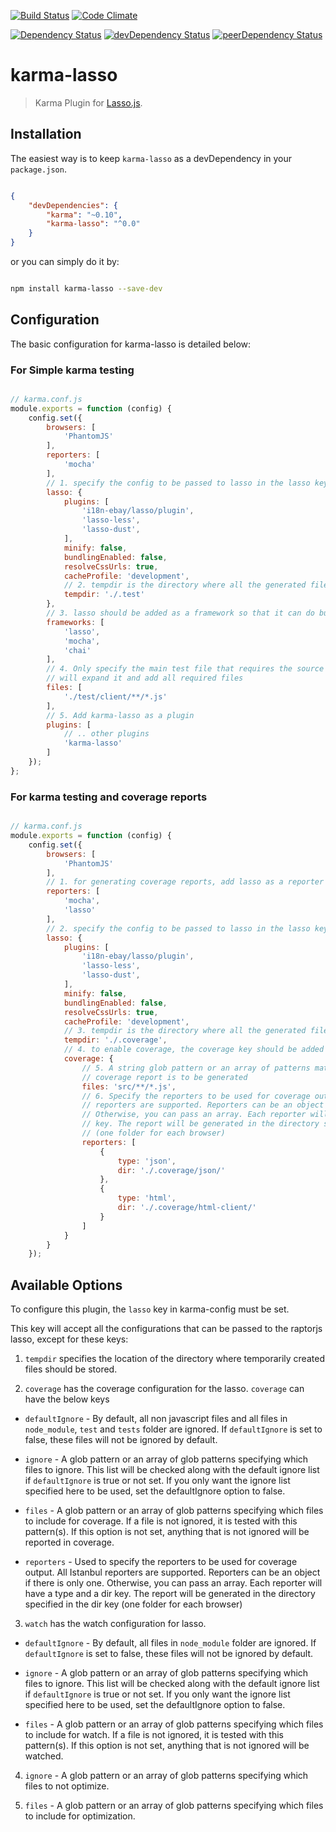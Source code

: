 [![Build Status](https://travis-ci.org/lasso-js/karma-lasso.svg)](https://travis-ci.org/lasso-js/karma-lasso)
[![Code Climate](https://codeclimate.com/github/lasso-js/karma-lasso/badges/gpa.svg)](https://codeclimate.com/github/lasso-js/karma-lasso)

[![Dependency Status](https://david-dm.org/lasso-js/karma-lasso.svg)](https://david-dm.org/lasso-js/karma-lasso)
[![devDependency Status](https://david-dm.org/lasso-js/karma-lasso/dev-status.svg)](https://david-dm.org/lasso-js/karma-lasso#info=devDependencies)
[![peerDependency Status](https://david-dm.org/lasso-js/karma-lasso/peer-status.svg)](https://david-dm.org/lasso-js/karma-lasso#info=peerDependencies)

# karma-lasso

> Karma Plugin for [Lasso.js](https://github.com/lasso-js/lasso).


## Installation

The easiest way is to keep `karma-lasso` as a devDependency in your `package.json`.

```json

{
    "devDependencies": {
        "karma": "~0.10",
        "karma-lasso": "^0.0"
    }
}

```

or you can simply do it by:

```bash

npm install karma-lasso --save-dev

```


## Configuration

The basic configuration for karma-lasso is detailed below:

### For Simple karma testing

``` javascript

// karma.conf.js
module.exports = function (config) {
    config.set({
        browsers: [
            'PhantomJS'
        ],
        reporters: [
            'mocha'
        ],
        // 1. specify the config to be passed to lasso in the lasso key
        lasso: {
            plugins: [
                'i18n-ebay/lasso/plugin',
                'lasso-less',
                'lasso-dust',
            ],
            minify: false,
            bundlingEnabled: false,
            resolveCssUrls: true,
            cacheProfile: 'development',
            // 2. tempdir is the directory where all the generated files will be stored.
            tempdir: './.test'
        },
        // 3. lasso should be added as a framework so that it can do bundling before tests
        frameworks: [
            'lasso',
            'mocha',
            'chai'
        ],
        // 4. Only specify the main test file that requires the source files. karma-lasso
        // will expand it and add all required files
        files: [
            './test/client/**/*.js'
        ],
        // 5. Add karma-lasso as a plugin
        plugins: [
            // .. other plugins
            'karma-lasso'
        ]
    });
};

```


### For karma testing and coverage reports


``` javascript

// karma.conf.js
module.exports = function (config) {
    config.set({
        browsers: [
            'PhantomJS'
        ],
        // 1. for generating coverage reports, add lasso as a reporter in config
        reporters: [
            'mocha',
            'lasso'
        ],
        // 2. specify the config to be passed to lasso in the lasso key
        lasso: {
            plugins: [
                'i18n-ebay/lasso/plugin',
                'lasso-less',
                'lasso-dust',
            ],
            minify: false,
            bundlingEnabled: false,
            resolveCssUrls: true,
            cacheProfile: 'development',     
            // 3. tempdir is the directory where all the generated files will be stored.
            tempdir: './.coverage',
            // 4. to enable coverage, the coverage key should be added in the lasso config
            coverage: {
                // 5. A string glob pattern or an array of patterns matching the files for which,
                // coverage report is to be generated 
                files: 'src/**/*.js',
                // 6. Specify the reporters to be used for coverage output. All Istanbul
                // reporters are supported. Reporters can be an object if there is only one.
                // Otherwise, you can pass an array. Each reporter will have a type and a dir 
                // key. The report will be generated in the directory specified in the dir key
                // (one folder for each browser) 
                reporters: [
                    {
                        type: 'json',
                        dir: './.coverage/json/'
                    },
                    {
                        type: 'html',
                        dir: './.coverage/html-client/'
                    }
                ]
            }
        }
    });

```



## Available Options

To configure this plugin, the `lasso` key in karma-config must be set.

This key will accept all the configurations that can be passed to the raptorjs lasso, except for these keys:

1. `tempdir` specifies the location of the directory where temporarily created files should be stored.

2. `coverage` has the coverage configuration for the lasso. `coverage` can have the below keys

  - `defaultIgnore` - By default, all non javascript files and all files in `node_module`, `test` and `tests` folder are ignored. If `defaultIgnore` is set to false, these files will not be ignored by default. 
  
  - `ignore` - A glob pattern or an array of glob patterns specifying which files to ignore. This list will be checked along with the default ignore list if `defaultIgnore` is true or not set. If you only want the ignore list specified here to be used, set the defaultIgnore option to false.

  - `files` - A glob pattern or an array of glob patterns specifying which files to include for coverage. If a file is not ignored, it is tested with this pattern(s). If this option is not set, anything that is not ignored will be reported in coverage.
  
  - `reporters` - Used to specify the reporters to be used for coverage output. All Istanbul reporters are supported. Reporters can be an object if there is only one. Otherwise, you can pass an array. Each reporter will have a type and a dir key. The report will be generated in the directory specified in the dir key (one folder for each browser) 

3. `watch` has the watch configuration for lasso.

  - `defaultIgnore` - By default, all files in `node_module` folder are ignored. If `defaultIgnore` is set to false, these files will not be ignored by default. 
  
  - `ignore` - A glob pattern or an array of glob patterns specifying which files to ignore. This list will be checked along with the default ignore list if `defaultIgnore` is true or not set. If you only want the ignore list specified here to be used, set the defaultIgnore option to false.

  - `files` - A glob pattern or an array of glob patterns specifying which files to include for watch. If a file is not ignored, it is tested with this pattern(s). If this option is not set, anything that is not ignored will be watched.

4. `ignore` - A glob pattern or an array of glob patterns specifying which files to not optimize.

5. `files` - A glob pattern or an array of glob patterns specifying which files to include for optimization.


